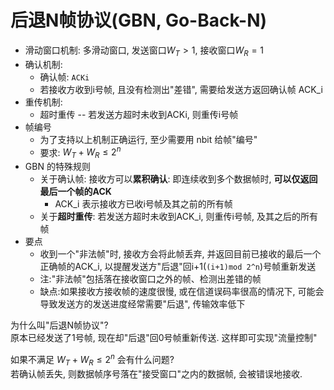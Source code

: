 # 后退N帧协议(GBN, Go-Back-N)

- 滑动窗口机制: 多滑动窗口, 发送窗口$W_T> 1$, 接收窗口$W_R=1$
- 确认机制:
  - 确认帧: `ACKi`
  - 若接收方收到i号帧, 且没有检测出"差错", 需要给发送方返回确认帧 ACK_i
- 重传机制:
  - 超时重传 -- 若发送方超时未收到ACKi, 则重传i号帧
- 帧编号
  - 为了支持以上机制正确运行, 至少需要用 nbit 给帧"编号"
  - 要求: $W_T + W_R \leqslant 2^{n}$
- GBN 的特殊规则
  - 关于确认帧: 接收方可以**累积确认**: 即连续收到多个数据帧时, **可以仅返回最后一个帧的ACK**
    - ACK_i 表示接收方已收i号帧及其之前的所有帧
  - 关于**超时重传**: 若发送方超时未收到ACK_i, 则重传i号帧, 及其之后的所有帧
- 要点
  - 收到一个"非法帧"时, 接收方会将此帧丢弃, 并返回目前已接收的最后一个正确帧的ACK_i, 以提醒发送方"后退"回i+1(`(i+1)mod 2^n`)号帧重新发送
  - 注:"非法帧"包括落在接收窗口之外的帧、检测出差错的帧
  - 缺点:如果接收方接收帧的速度很慢, 或在信道误码率很高的情况下, 可能会导致发送方的发送进度经常需要"后退", 传输效率低下

为什么叫"后退N帧协议"? <BR>
原本已经发送了1号帧, 现在却"后退"回0号帧重新传送. 这样即可实现"流量控制"

如果不满足 $W_T + W_R \leqslant 2^{n}$ 会有什么问题? <BR>
若确认帧丢失, 则数据帧序号落在"接受窗口"之内的数据帧, 会被错误地接收.
